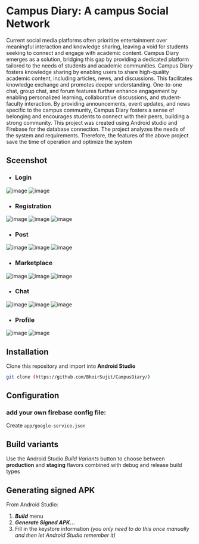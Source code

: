 # Campus Diary: A campus Social Network

Current social media platforms often prioritize entertainment over meaningful interaction and knowledge sharing, leaving a void for students seeking to connect and engage with academic content. Campus Diary emerges as a solution, bridging this gap by providing a dedicated platform tailored to the needs of students and academic communities.
Campus Diary fosters knowledge sharing by enabling users to share high-quality academic content, including articles, news, and discussions. This facilitates knowledge exchange and promotes deeper understanding. One-to-one chat, group chat, and forum features further enhance engagement by enabling personalized learning, collaborative discussions, and student-faculty interaction.
By providing announcements, event updates, and news specific to the campus community, Campus Diary fosters a sense of belonging and encourages students to connect with their peers, building a strong community.
This project was created using Android studio and Firebase for the database connection. The project analyzes the needs of the system and requirements. Therefore, the features of the above project save the time of operation and optimize the system

##  Sceenshot
- ### Login
![image](https://github.com/BhoirSujit/CampusDiary/assets/92661835/e7af6e59-3512-4bc6-bf15-1a4322867a93)   ![image](https://github.com/BhoirSujit/CampusDiary/assets/92661835/194aeaf2-93bd-4ed7-aa8f-2aa8ec373356)

- ### Registration
![image](https://github.com/BhoirSujit/CampusDiary/assets/92661835/6005d48b-9fad-43fd-8bde-3074d8bae7c6)   ![image](https://github.com/BhoirSujit/CampusDiary/assets/92661835/19e4fa8a-e41d-4f30-8186-6b0991473923)   ![image](https://github.com/BhoirSujit/CampusDiary/assets/92661835/4440fbd9-b106-48b6-9a03-588c8e2cbce9)

- ### Post
![image](https://github.com/BhoirSujit/CampusDiary/assets/92661835/4418e00a-4759-4254-912f-544a69a78660)   ![image](https://github.com/BhoirSujit/CampusDiary/assets/92661835/a130e97f-eead-4ef4-8e65-d9165557a1be)   ![image](https://github.com/BhoirSujit/CampusDiary/assets/92661835/c87fb21f-0607-4be8-8aab-d5172c80dc69)

- ### Marketplace
![image](https://github.com/BhoirSujit/CampusDiary/assets/92661835/e2795bfd-ef08-4347-86d1-e2030d39449a)   ![image](https://github.com/BhoirSujit/CampusDiary/assets/92661835/0d956541-083b-4b9a-b235-b6e3882e03f3)   ![image](https://github.com/BhoirSujit/CampusDiary/assets/92661835/12c94013-4f6d-49fe-87e8-bd7f275e4309)

- ### Chat
![image](https://github.com/BhoirSujit/CampusDiary/assets/92661835/e034d8fc-8de4-43b4-b7c2-a247a7a1acde)   ![image](https://github.com/BhoirSujit/CampusDiary/assets/92661835/266d3cfc-60c4-49a2-b664-d4efab30ac02)   ![image](https://github.com/BhoirSujit/CampusDiary/assets/92661835/0b757cab-ed43-4643-84b6-184abc62dc50)

- ### Profile
![image](https://github.com/BhoirSujit/CampusDiary/assets/92661835/0172468f-ed21-4d85-afbc-67c05be8405a)   ![image](https://github.com/BhoirSujit/CampusDiary/assets/92661835/e6a25270-5d90-425d-97cb-a1aad9fa89d9)

## Installation
Clone this repository and import into **Android Studio**
```bash
git clone (https://github.com/BhoirSujit/CampusDiary/)
```

## Configuration
### add your own firebase config file:
Create `app/google-service.json` 


## Build variants
Use the Android Studio *Build Variants* button to choose between **production** and **staging** flavors combined with debug and release build types


## Generating signed APK
From Android Studio:
1. ***Build*** menu
2. ***Generate Signed APK...***
3. Fill in the keystore information *(you only need to do this once manually and then let Android Studio remember it)*
